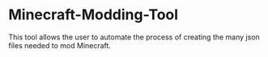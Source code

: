 # Minecraft-Modding-Tool
This tool allows the user to automate the process of creating the many json files needed to mod Minecraft.
